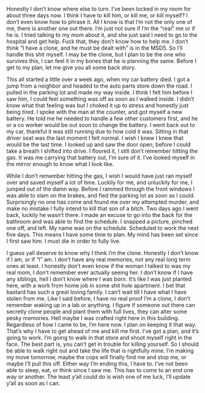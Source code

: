   Honestly I don’t know where else to turn. I’ve been locked in my room for about three days now. I think I have to kill him, or kill me, or kill myself? I don’t even know how to phrase it. All I know is that I’m not the only one of me, there is another one out there. I’m just not sure if I’m the “real” me or if he is. I tried talking to my mom about it, and she just said I need to go to the hospital and get help. Fuck that, they don’t know how to help me. I don’t think “I have a clone, and he must be dealt with” is in the MSD5. So I’ll handle this shit myself. I may be the clone, but I plan to be the one who survives this, I can feel it in my bones that he is planning the same. Before I get to my plan, let me give you all some back story. 
  
  This all started a little over a week ago, when my car battery died. I got a jump from a neighbor and headed to the auto parts store down the road. I pulled in the parking lot and made my way inside. I think I felt him before I saw him, I could feel something was off as soon as I walked inside. I didn’t know what that feeling was but I choked it up to stress and honestly just being tired. I spoke with the man at the counter, and got myself a new battery. He told me he needed to handle a few other customers first, and he or a co worker would be out soon to change the battery. I went back out to my car, thankful it was still running due to how cold it was. Sitting in that driver seat was the last moment I felt normal. I wish I knew I knew that would be the last time. I looked up and saw the door open, before I could take a breath I shifted into drive. I floored it, I still don’t remember hitting the gas. It was me carrying that battery out, I’m sure of it. I’ve looked myself in the mirror enough to know what I look like. 

  While I don’t remember hitting the gas, I wish I would have just ran myself over and saved myself a lot of time. Luckily for me, and unluckily for me, I jumped out of the damn way. Before I rammed through the front windows I was able to slam on the brakes, and fled the parking lot as soon as I could. Surprisingly no one has come and found me over my attempted murder, and make no mistake I fully intend to kill that son of a bitch. Two days ago I went back, luckily he wasn’t there. I made an excuse to go into the back for the bathroom and was able to find the schedule. I snapped a picture, pinched one off, and left. My name was on the schedule. Scheduled to work the next five days. This means I have some time to plan. My mind has been set since I first saw him. I must die in order to fully live. 

  I guess yall deserve to know why I think I’m the clone. Honestly I don’t know if I am, or if “I” am. I don’t have any real memories, not any real long term ones at least. I honestly don’t even know if the woman I talked to was my real mom, I don’t remember ever actually seeing her. I don’t  know if I have any siblings, hell I don’t know where I was born. It’s like I was just planted here, with a work from home job in some shit hole apartment. I bet that bastard has such a great loving family. I can’t wait till I have what I have stolen from me. Like I said before, I have no real proof I’m a clone, I don’t remember waking up in a lab or anything. I figure if someone out there can secretly clone people and plant them with full lives, they can alter some pesky memories. Hell maybe I was crafted right here in this building. Regardless of how I came to be, I’m here now. I plan on keeping it that way. That’s why I have to get ahead of me and kill me first. I’ve got a plan, and it’s going to work. I’m going to walk in that store and shoot myself right in the face. The best part is, you can’t get in trouble for killing yourself. So I should be able to walk right out and take the life that is rightfully mine. I’m making my move tomorrow, maybe the cops will finally find me and stop me, or maybe I’ll pull this off. Either way I’m ending this, I have to. I’ve not been able to sleep, eat, or think since I saw me. This has to come to an end one way or another. The least y’all could do is wish one of me luck, I’ll update y’all as soon as I can. 
